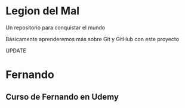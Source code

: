 # Legion del Mal
Un repositorio para conquistar el mundo

Básicamente aprenderemos más sobre Git y GitHub con este proyecto

UPDATE 
# Fernando


## Curso de Fernando en Udemy
